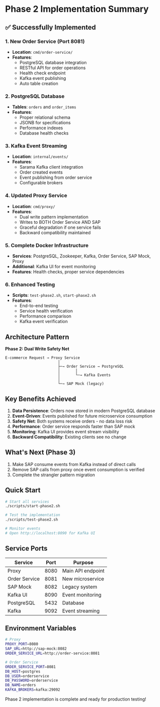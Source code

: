 # Phase 2 Implementation Summary

## ✅ Successfully Implemented

### 1. New Order Service (Port 8081)
- **Location**: `cmd/order-service/`
- **Features**:
  - PostgreSQL database integration
  - RESTful API for order operations
  - Health check endpoint
  - Kafka event publishing
  - Auto table creation

### 2. PostgreSQL Database
- **Tables**: `orders` and `order_items`
- **Features**: 
  - Proper relational schema
  - JSONB for specifications
  - Performance indexes
  - Database health checks

### 3. Kafka Event Streaming
- **Location**: `internal/events/`
- **Features**:
  - Sarama Kafka client integration
  - Order created events
  - Event publishing from order service
  - Configurable brokers

### 4. Updated Proxy Service
- **Location**: `cmd/proxy/`
- **Features**:
  - Dual write pattern implementation
  - Writes to BOTH Order Service AND SAP
  - Graceful degradation if one service fails
  - Backward compatibility maintained

### 5. Complete Docker Infrastructure
- **Services**: PostgreSQL, Zookeeper, Kafka, Order Service, SAP Mock, Proxy
- **Additional**: Kafka UI for event monitoring
- **Features**: Health checks, proper service dependencies

### 6. Enhanced Testing
- **Scripts**: `test-phase2.sh`, `start-phase2.sh`
- **Features**: 
  - End-to-end testing
  - Service health verification
  - Performance comparison
  - Kafka event verification

## Architecture Pattern

**Phase 2: Dual Write Safety Net**

```
E-commerce Request → Proxy Service
                        │
                        ├─→ Order Service → PostgreSQL
                        │       │
                        │       └─→ Kafka Events
                        │
                        └─→ SAP Mock (legacy)
```

## Key Benefits Achieved

1. **Data Persistence**: Orders now stored in modern PostgreSQL database
2. **Event-Driven**: Events published for future microservice consumption
3. **Safety Net**: Both systems receive orders - no data loss risk
4. **Performance**: Order service responds faster than SAP mock
5. **Monitoring**: Kafka UI provides event stream visibility
6. **Backward Compatibility**: Existing clients see no change

## What's Next (Phase 3)

1. Make SAP consume events from Kafka instead of direct calls
2. Remove SAP calls from proxy once event consumption is verified
3. Complete the strangler pattern migration

## Quick Start

```bash
# Start all services
./scripts/start-phase2.sh

# Test the implementation
./scripts/test-phase2.sh

# Monitor events
# Open http://localhost:8090 for Kafka UI
```

## Service Ports

| Service | Port | Purpose |
|---------|------|---------|
| Proxy | 8080 | Main API endpoint |
| Order Service | 8081 | New microservice |
| SAP Mock | 8082 | Legacy system |
| Kafka UI | 8090 | Event monitoring |
| PostgreSQL | 5432 | Database |
| Kafka | 9092 | Event streaming |

## Environment Variables

```bash
# Proxy
PROXY_PORT=8080
SAP_URL=http://sap-mock:8082
ORDER_SERVICE_URL=http://order-service:8081

# Order Service
ORDER_SERVICE_PORT=8081
DB_HOST=postgres
DB_USER=orderservice
DB_PASSWORD=orderservice
DB_NAME=orders
KAFKA_BROKERS=kafka:29092
```

Phase 2 implementation is complete and ready for production testing!